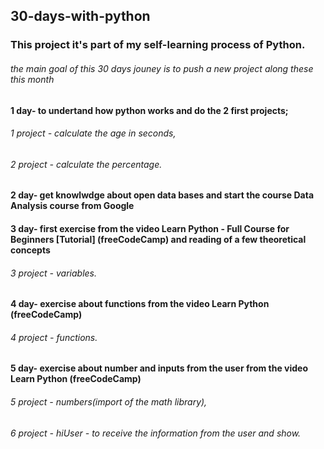 ## 30-days-with-python

### This project it's part of my self-learning process of Python.

###### the main goal of this  30 days jouney is to push a new project along these this month

#### 1 day- to undertand how python works and do the 2 first projects;
###### 1 project - calculate the age in seconds,
###### 2 project - calculate the percentage.

#### 2 day- get knowlwdge about open data bases and start the course Data Analysis course from Google 

#### 3 day- first exercise from the video Learn Python - Full Course for Beginners [Tutorial] (freeCodeCamp) and reading of a few theoretical concepts 
###### 3 project - variables.

#### 4 day- exercise about functions from the video Learn Python (freeCodeCamp)
###### 4 project - functions.

#### 5 day- exercise about number and inputs from the user from the video Learn Python (freeCodeCamp)
###### 5 project - numbers(import of the math library),
###### 6 project - hiUser - to receive the information from the user and show.
